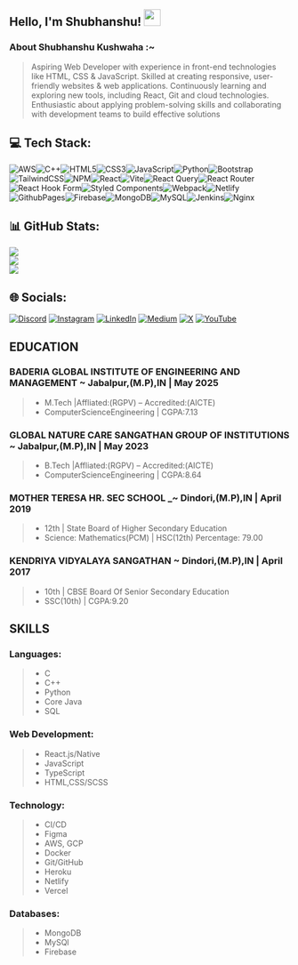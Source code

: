 ## Hello, I'm Shubhanshu! <img src="https://raw.githubusercontent.com/MartinHeinz/MartinHeinz/master/wave.gif" width="30px">

### About Shubhanshu Kushwaha :~
> Aspiring Web Developer with experience in front-end technologies like HTML, CSS & JavaScript. Skilled at creating responsive, user-friendly websites & web applications. Continuously learning and exploring new tools, including React, Git and cloud technologies. Enthusiastic about applying problem-solving skills and collaborating with development teams to build effective solutions

## 💻 Tech Stack:

![AWS](https://img.shields.io/badge/AWS-%23FF9900.svg?style=for-the-badge&logo=amazon-aws&logoColor=white)![C++](https://img.shields.io/badge/c++-%2300599C.svg?style=for-the-badge&logo=c%2B%2B&logoColor=white)![HTML5](https://img.shields.io/badge/html5-%23E34F26.svg?style=for-the-badge&logo=html5&logoColor=white)![CSS3](https://img.shields.io/badge/css3-%231572B6.svg?style=for-the-badge&logo=css3&logoColor=white)![JavaScript](https://img.shields.io/badge/javascript-%23323330.svg?style=for-the-badge&logo=javascript&logoColor=%23F7DF1E)![Python](https://img.shields.io/badge/python-3670A0?style=for-the-badge&logo=python&logoColor=ffdd54)![Bootstrap](https://img.shields.io/badge/bootstrap-%238511FA.svg?style=for-the-badge&logo=bootstrap&logoColor=white)![TailwindCSS](https://img.shields.io/badge/tailwindcss-%2338B2AC.svg?style=for-the-badge&logo=tailwind-css&logoColor=white)![NPM](https://img.shields.io/badge/NPM-%23CB3837.svg?style=for-the-badge&logo=npm&logoColor=white)![React](https://img.shields.io/badge/react-%2320232a.svg?style=for-the-badge&logo=react&logoColor=%2361DAFB)![Vite](https://img.shields.io/badge/vite-%23646CFF.svg?style=for-the-badge&logo=vite&logoColor=white)![React Query](https://img.shields.io/badge/-React%20Query-FF4154?style=for-the-badge&logo=react%20query&logoColor=white)![React Router](https://img.shields.io/badge/React_Router-CA4245?style=for-the-badge&logo=react-router&logoColor=white)![React Hook Form](https://img.shields.io/badge/React%20Hook%20Form-%23EC5990.svg?style=for-the-badge&logo=reacthookform&logoColor=white)![Styled Components](https://img.shields.io/badge/styled--components-DB7093?style=for-the-badge&logo=styled-components&logoColor=white)![Webpack](https://img.shields.io/badge/webpack-%238DD6F9.svg?style=for-the-badge&logo=webpack&logoColor=black)![Netlify](https://img.shields.io/badge/netlify-%23000000.svg?style=for-the-badge&logo=netlify&logoColor=#00C7B7)![GithubPages](https://img.shields.io/badge/github%20pages-121013?style=for-the-badge&logo=github&logoColor=white)![Firebase](https://img.shields.io/badge/firebase-%23039BE5.svg?style=for-the-badge&logo=firebase)![MongoDB](https://img.shields.io/badge/MongoDB-%234ea94b.svg?style=for-the-badge&logo=mongodb&logoColor=white)![MySQL](https://img.shields.io/badge/mysql-%2300000f.svg?style=for-the-badge&logo=mysql&logoColor=white)![Jenkins](https://img.shields.io/badge/jenkins-%232C5263.svg?style=for-the-badge&logo=jenkins&logoColor=white)![Nginx](https://img.shields.io/badge/nginx-%23009639.svg?style=for-the-badge&logo=nginx&logoColor=white) 

## 📊 GitHub Stats:
![](https://github-readme-stats.vercel.app/api?username=Shubhanshu-1507&theme=dark&hide_border=false&include_all_commits=false&count_private=false)<br/>
![](https://github-readme-streak-stats.herokuapp.com/?user=Shubhanshu-1507&theme=dark&hide_border=false)<br/>
![](https://github-readme-stats.vercel.app/api/top-langs/?username=Shubhanshu-1507&theme=dark&hide_border=false&include_all_commits=false&count_private=false&layout=compact)


## 🌐 Socials:
[![Discord](https://img.shields.io/badge/Discord-%237289DA.svg?logo=discord&logoColor=white)](https://discord.com/invite/shubhanshu15_) 
[![Instagram](https://img.shields.io/badge/Instagram-%23E4405F.svg?logo=Instagram&logoColor=white)](https://instagram.com/shubhanshu15_) 
[![LinkedIn](https://img.shields.io/badge/LinkedIn-%230077B5.svg?logo=linkedin&logoColor=white)](https://www.linkedin.com/in/Shubhanshu-kushwaha) 
[![Medium](https://img.shields.io/badge/Medium-12100E?logo=medium&logoColor=white)](https://medium.com/@shubhanshu15_) 
[![X](https://img.shields.io/badge/X-black.svg?logo=X&logoColor=white)](https://x.com/Shubhanshukus15) 
[![YouTube](https://img.shields.io/badge/YouTube-%23FF0000.svg?logo=YouTube&logoColor=white)](https://www.youtube.com/@shubhanshukushwaha1238) 

## EDUCATION 
### BADERIA GLOBAL INSTITUTE OF ENGINEERING AND MANAGEMENT ~ Jabalpur,(M.P),IN | May 2025                                           
> - M.Tech |Affliated:(RGPV) – Accredited:(AICTE)     
> - ComputerScienceEngineering | CGPA:7.13

### GLOBAL NATURE CARE SANGATHAN GROUP OF INSTITUTIONS ~ Jabalpur,(M.P),IN | May 2023                                           
> - B.Tech |Affliated:(RGPV) – Accredited:(AICTE)     
> - ComputerScienceEngineering | CGPA:8.64

### MOTHER TERESA HR. SEC SCHOOL _~ Dindori,(M.P),IN | April 2019
> - 12th | State Board of Higher Secondary Education
> - Science: Mathematics(PCM) | HSC(12th) Percentage: 79.00

### KENDRIYA VIDYALAYA SANGATHAN ~ Dindori,(M.P),IN | April 2017   
> - 10th | CBSE Board Of Senior Secondary Education
> - SSC(10th) | CGPA:9.20
 
## SKILLS

### Languages:
>  - C
>  - C++
>  - Python
>  - Core Java
>  - SQL
  
### Web Development: 
> - React.js/Native
> - JavaScript
> - TypeScript
> - HTML,CSS/SCSS
 
### Technology: 
> - CI/CD
> - Figma
> - AWS, GCP
> - Docker 
> - Git/GitHub
>  - Heroku
>  - Netlify
>  - Vercel
  
### Databases:
> - MongoDB
> - MySQl
> - Firebase
